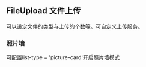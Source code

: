 <div class="demo-header">
<p class="overviewicon">
  <span class="wapi-form-fileupload"/>
</p>

## FileUpload 文件上传

<nova-uxlink widget-name="Fileupload"></nova-uxlink>

可以设定文件的类型与上传的个数等。可自定义上传服务。
</div>

### 照片墙

可配置list-type = 'picture-card'开启照片墙模式
<nova-demo-view link="file-upload/picture-card"></nova-demo-view>

<br>
